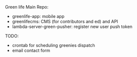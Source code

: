 Green life Main Repo:

- greenlife-app: mobile app
- greenlifecms: CMS (for contributors and ed) and API
- lambda-server-green-pusher: register new user push token 

TODO: 
- crontab for scheduling greenies dispatch
- email contact form


